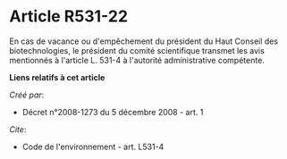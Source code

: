 # Article R531-22

En cas de vacance ou d'empêchement du président du Haut Conseil des biotechnologies, le président du comité scientifique
transmet les avis mentionnés à l'article L. 531-4 à l'autorité administrative compétente.

**Liens relatifs à cet article**

_Créé par_:

  - Décret n°2008-1273 du 5 décembre 2008 - art. 1

_Cite_:

  - Code de l'environnement - art. L531-4
